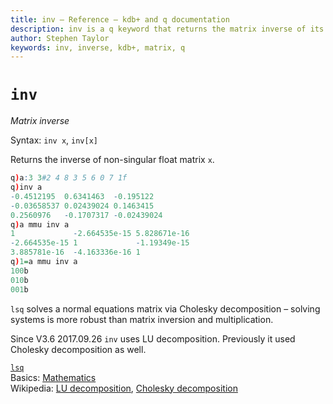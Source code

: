 ```yaml
---
title: inv – Reference – kdb+ and q documentation
description: inv is a q keyword that returns the matrix inverse of its argument.
author: Stephen Taylor
keywords: inv, inverse, kdb+, matrix, q
---
```

# `inv`

_Matrix inverse_




Syntax: `inv x`, `inv[x]`

Returns the inverse of non-singular float matrix `x`.

```q
q)a:3 3#2 4 8 3 5 6 0 7 1f
q)inv a
-0.4512195  0.6341463  -0.195122
-0.03658537 0.02439024 0.1463415
0.2560976   -0.1707317 -0.02439024
q)a mmu inv a
1             -2.664535e-15 5.828671e-16
-2.664535e-15 1             -1.19349e-15
3.885781e-16  -4.163336e-16 1
q)1=a mmu inv a
100b
010b
001b
```


`lsq` solves a normal equations matrix via Cholesky decomposition – solving systems is more robust than matrix inversion and multiplication.

Since V3.6 2017.09.26 `inv` uses LU decomposition. 
Previously it used Cholesky decomposition as well.


<i class="far fa-hand-point-right"></i>
[`lsq`](lsq.md)  
Basics: [Mathematics](../basics/math.md)  
Wikipedia: [LU decomposition](https://en.wikipedia.org/wiki/LU_decomposition),
[Cholesky decomposition](https://en.wikipedia.org/wiki/Cholesky_decomposition#Matrix_inversion)